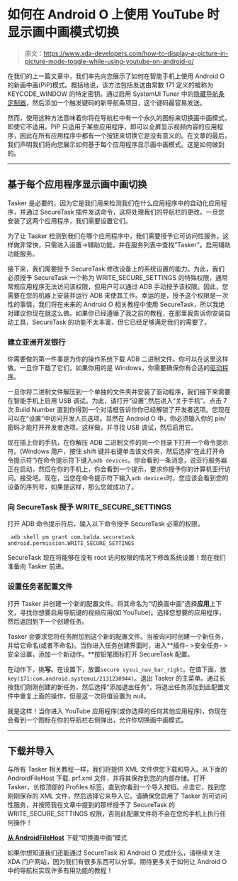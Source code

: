 # 如何在 Android O 上使用 YouTube 时显示画中画模式切换

> 原文：<https://www.xda-developers.com/how-to-display-a-picture-in-picture-mode-toggle-while-using-youtube-on-android-o/>

在我们的上一篇文章中，我们率先向您展示了如何在智能手机上使用 Android O 的新画中画(PiP)模式。概括地说，该方法包括发送由常数 171 定义的被称为 KEYCODE_WINDOW 的特定密钥。通过启用 SystemUI Tuner 中的[隐藏导航条定制器](https://www.xda-developers.com/android-o-preview-brings-nav-bar-customization-under-system-ui-tuner/)，然后添加一个触发键码的新导航条项目，这个键码最容易发送。

然而，使用这种方法意味着你将在导航栏中有一个永久的图标来切换画中画模式，即使它不适用。PiP 只适用于某些应用程序，即可以全屏显示视频内容的应用程序，因此在所有应用程序中都有一个按钮来切换它是没有意义的。在文章的最后，我们声明我们将向您展示如何基于每个应用程序显示画中画模式。这是如何做到的。

* * *

## 基于每个应用程序显示画中画切换

Tasker 是必要的，因为它是我们用来检测我们在什么应用程序中的自动化应用程序，并通过 SecureTask 插件发送命令，这将处理我们的导航栏的更改。一旦您安装了这两个应用程序，我们需要设置它们。

为了让 Tasker 检测到我们在哪个应用程序中，我们需要授予它可访问性服务。这样做非常快，只需进入设置->辅助功能，并在服务列表中查找“Tasker”。启用辅助功能服务。

接下来，我们需要授予 SecureTask 修改设备上的系统设置的能力。为此，我们必须授予 SecureTask 一个称为 WRITE_SECURE_SETTINGS 的特殊权限，通常常规应用程序无法访问该权限，但用户可以通过 ADB 手动授予该权限。因此，您需要在您的机器上安装并运行 ADB 来使其工作。幸运的是，授予这个权限是一次性的事情，我们将在未来的 Android O 相关教程中使用 SecureTask，所以我绝对建议你现在就这么做。如果你已经遵循了我之前的教程，在那里我告诉你安装自动工具，SecureTask 的功能不太丰富，但它已经足够满足我们的需要了。

### 建立亚洲开发银行

你需要做的第一件事是为你的操作系统下载 ADB 二进制文件。你可以在这里这样做。一旦你下载了它们，如果你用的是 Windows，你需要确保你有合适的[驱动程序](https://developer.android.com/studio/run/win-usb.html)。

一旦你将二进制文件解压到一个单独的文件夹并安装了驱动程序，我们接下来需要在智能手机上启用 USB 调试。为此，请打开“设置”,然后进入“关于手机”。点击 7 次 Build Number 直到你得到一个对话框告诉你你已经解锁了开发者选项。您现在可以在“设置”中访问开发人员选项。显然在 Android O 中，你必须输入你的 pin/密码才能打开开发者选项。这样做，并寻找 USB 调试，然后启用它。

现在插上你的手机，在你解压 ADB 二进制文件的同一个目录下打开一个命令提示符。(Windows 用户，按住 shift 键并右键单击该文件夹，然后选择“在此打开命令提示符”)在命令提示符下键入`adb devices`。你会看到一条消息，说亚行服务器正在启动，然后在你的手机上，你会看到一个提示，要求你授予你的计算机亚行访问。接受吧。现在，当您在命令提示符下输入`adb devices`时，您应该会看到您的设备的序列号，如果是这样，那么您就成功了。

### 向 SecureTask 授予 WRITE_SECURE_SETTINGS

打开 ADB 命令提示符后，输入以下命令授予 SecureTask 必需的权限。

```
 adb shell pm grant com.balda.securetask android.permission.WRITE_SECURE_SETTINGS 
```

SecureTask 现在将能够在没有 root 访问权限的情况下修改系统设置！现在我们准备向 Tasker 前进。

### 设置任务者配置文件

打开 Tasker 并创建一个新的配置文件。将其命名为“切换画中画”选择**应用**上下文，寻找你想要启用导航键的视频应用(如 YouTube)。选择您想要的应用程序，然后返回到下一个创建任务。

Tasker 会要求您将任务附加到这个新的配置文件。当被询问时创建一个新任务，并给它命名(或者不命名)。当你进入任务创建界面时，进入**插件- >安全任务- >安全设置，添加一个新动作。**按铅笔图标打开 SecureTask 配置。

在动作下，挑**写**。在设置下，放置`secure sysui_nav_bar_right`。在值下面，放`key(171:com.android.systemui/2131230944)`。退出 Tasker 的主菜单。通过长按我们刚刚创建的新任务，然后选择“添加退出任务”，将退出任务添加到此配置文件中重复上面的操作，但是这一次将值设置为 null。

就是这样！当你进入 YouTube 应用程序(或你选择的任何其他应用程序)，你现在会看到一个图标在你的导航栏右侧弹出，允许你切换画中画模式。

* * *

## 下载并导入

与所有 Tasker 相关教程一样，我们将提供 XML 文件供您下载和导入。从下面的 AndroidFileHost 下载. prf.xml 文件，并将其保存到您的内部存储。打开 Tasker，长按顶部的 Profiles 标签，直到你看到一个导入按钮。点击它，找到您刚刚保存的 XML 文件，然后选择它来导入它。请确保您启用了 Tasker 的可访问性服务，并按照我在文章中提到的那样授予了 SecureTask 的 WRITE_SECURE_SETTINGS 权限，否则此配置文件将不会在您的手机上执行任何操作！

[**从 AndroidFileHost**](https://www.androidfilehost.com/?fid=457095661767150001) 下载“切换画中画”模式

如果你想知道我们还能通过 SecureTask 和 Android O 完成什么，请继续关注 XDA 门户网站，因为我们有很多东西可以分享。期待更多关于如何让 Android O 中的导航栏实现许多有用功能的教程！